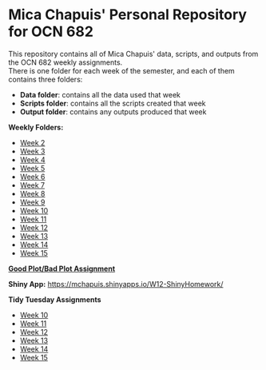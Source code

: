 # Mica Chapuis' Personal Repository for OCN 682

This repository contains all of Mica Chapuis' data, scripts, and outputs from the OCN 682 weekly assignments.  
There is one folder for each week of the semester, and each of them contains three folders:
* **Data folder**: contains all the data used that week
* **Scripts folder**: contains all the scripts created that week
* **Output folder**: contains any outputs produced that week

 
**Weekly Folders:**  
- [Week 2](https://github.com/OCN-682-UH/Chapuis/tree/main/Week2)
- [Week 3](https://github.com/OCN-682-UH/Chapuis/tree/main/Week3)
- [Week 4](https://github.com/OCN-682-UH/Chapuis/tree/main/Week4)
- [Week 5](https://github.com/OCN-682-UH/Chapuis/tree/main/Week5)
- [Week 6](https://github.com/OCN-682-UH/Chapuis/tree/main/Week6)
- [Week 7](https://github.com/OCN-682-UH/Chapuis/tree/main/Week7)
- [Week 8](https://github.com/OCN-682-UH/Chapuis/tree/main/Week8)
- [Week 9](https://github.com/OCN-682-UH/Chapuis/tree/main/Week9)
- [Week 10](https://github.com/OCN-682-UH/Chapuis/tree/main/Week10)
- [Week 11](https://github.com/OCN-682-UH/Chapuis/tree/main/Week11)
- [Week 12](https://github.com/OCN-682-UH/Chapuis/tree/main/Week12)
- [Week 13](https://github.com/OCN-682-UH/Chapuis/tree/main/Week13)
- [Week 14](https://github.com/OCN-682-UH/Chapuis/tree/main/Week14)
- [Week 15](https://github.com/OCN-682-UH/Chapuis/tree/main/Week15)
  
[**Good Plot/Bad Plot Assignment**](https://github.com/OCN-682-UH/Chapuis/tree/main/GoodPlot_BadPlot)  

**Shiny App:**
https://mchapuis.shinyapps.io/W12-ShinyHomework/  

**Tidy Tuesday Assignments**  
- [Week 10](https://github.com/OCN-682-UH/Chapuis/tree/main/Tidy_Tuesday/Week10)  
- [Week 11](https://github.com/OCN-682-UH/Chapuis/tree/main/Tidy_Tuesday/Week11)  
- [Week 12](https://github.com/OCN-682-UH/Chapuis/tree/main/Tidy_Tuesday/Week12)  
- [Week 13](https://github.com/OCN-682-UH/Chapuis/tree/main/Tidy_Tuesday/Week13)  
- [Week 14](https://github.com/OCN-682-UH/Chapuis/tree/main/Tidy_Tuesday/Week14)  
- [Week 15](https://github.com/OCN-682-UH/Chapuis/tree/main/Tidy_Tuesday/Week15)  
  
